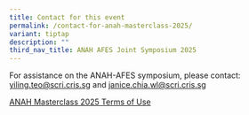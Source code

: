 ```yaml
---
title: Contact for this event
permalink: /contact-for-anah-masterclass-2025/
variant: tiptap
description: ""
third_nav_title: ANAH AFES Joint Symposium 2025
---
```

<p>For assistance on the ANAH-AFES symposium, please contact: <a href="mailto:yiling.teo@scri.cris.sg" rel="noopener noreferrer nofollow" target="_blank">yiling.teo@scri.cris.sg</a> and
<a href="mailto:janice.chia.wl@scri.cris.sg" rel="noopener noreferrer nofollow" target="_blank">janice.chia.wl@scri.cris.sg</a>
</p>
<p><a href="/anah-masterclass-2025-terms-of-use/" rel="noopener nofollow" target="_blank">ANAH Masterclass 2025 Terms of Use</a>
</p>